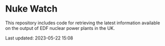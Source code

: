 # Nuke Watch

This repository includes code for retrieving the latest information available on the output of EDF nuclear power plants in the UK.

Last updated: 2023-05-22 15:08